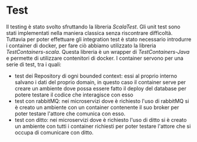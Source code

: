 # Test

Il testing è stato svolto sfruttando la libreria *ScalaTest*.
Gli unit test sono stati implementati nella maniera classica senza riscontrare difficoltà.
Tuttavia per poter effettuare gli integration test è stato necessario introdurre i container di docker, per fare ciò abbiamo utilizzato la libreria *TestContainers-scala*.
Questa libreria è un wrapper di *TestContainers-Java* e permette di utilizzare contenitori di docker.
I container servono per una serie di test, tra i quali:
- test dei Repository di ogni bounded context: essi al proprio interno salvano i dati del proprio domain, in questo caso il container serve per creare un ambiente dove possa essere fatto il deploy del database per potere testare il codice che interagisce con esso
- test con rabbitMQ: nei microservizi dove è richiesto l'uso di rabbitMQ si è creato un ambiente con un container contenente il suo broker per poter testare l'attore che comunica con esso.
- test con ditto: nei microservizi dove è richiesto l'uso di ditto si è creato un ambiente con tutti i container richiesti per poter testare l'attore che si occupa di comunicare con ditto.